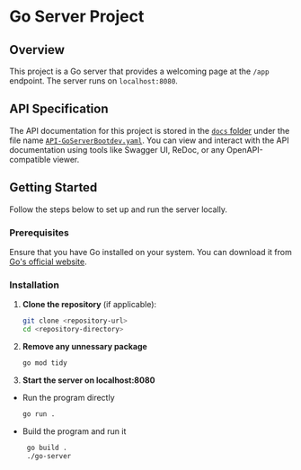 # Go Server Project

## Overview

This project is a Go server that provides a welcoming page at the `/app` endpoint. The server runs on `localhost:8080`.

## API Specification

The API documentation for this project is stored in the [`docs` folder](./docs/) under the file name [`API-GoServerBootdev.yaml`](./docs/API-GoServerBootdev.yaml). You can view and interact with the API documentation using tools like Swagger UI, ReDoc, or any OpenAPI-compatible viewer.

## Getting Started

Follow the steps below to set up and run the server locally.

### Prerequisites

Ensure that you have Go installed on your system. You can download it from [Go's official website](https://golang.org/dl/).

### Installation

1. **Clone the repository** (if applicable):
   ```bash
   git clone <repository-url>
   cd <repository-directory>
   ```
2. **Remove any unnessary package**
    ```bash
    go mod tidy
    ```
3. **Start the server on localhost:8080** 
- Run the program directly
    ```bash
    go run .
    ```
- Build the program and run it
   ```bash
    go build .
    ./go-server
   ```

